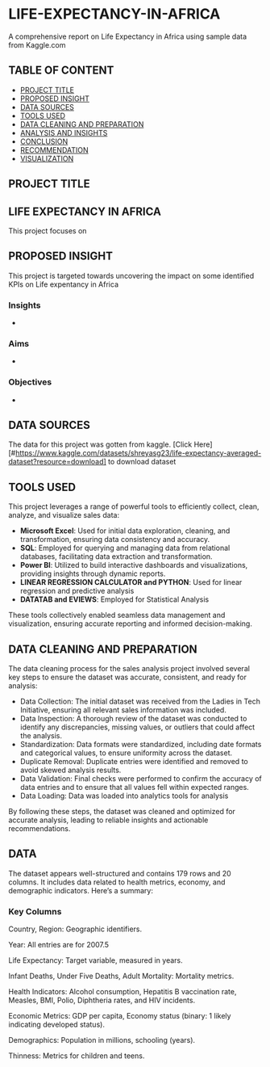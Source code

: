 # LIFE-EXPECTANCY-IN-AFRICA
A comprehensive report on Life Expectancy in Africa using sample data from Kaggle.com

## TABLE OF CONTENT
- [PROJECT TITLE](PROJECT-TITLE)
- [PROPOSED INSIGHT](PROPOSED-INSIGHT)
- [DATA SOURCES](DATA-SOURCES)
- [TOOLS USED](TOOLS-USED)
- [DATA CLEANING AND PREPARATION](DATA-CLEANING-AND-PREPARATION)
- [ANALYSIS AND INSIGHTS](ANALYSIS-AND-INSIGHTS)
- [CONCLUSION](CONCLUSION)
- [RECOMMENDATION](RECOMMENDATION)
- [VISUALIZATION](VISUALIZATION)

## PROJECT TITLE

## LIFE EXPECTANCY IN AFRICA 

This project focuses on 

## PROPOSED INSIGHT

This project is targeted towards uncovering the impact on some identified KPIs on Life expentancy in Africa

### Insights

- 

### Aims

- 

### Objectives

- 

## DATA SOURCES

The data for this project was gotten from kaggle. [Click Here][#https://www.kaggle.com/datasets/shreyasg23/life-expectancy-averaged-dataset?resource=download] to download dataset

## TOOLS USED

This project leverages a range of powerful tools to efficiently collect, clean, analyze, and visualize sales data:

- **Microsoft Excel**: Used for initial data exploration, cleaning, and transformation, ensuring data consistency and accuracy.
- **SQL**: Employed for querying and managing data from relational databases, facilitating data extraction and transformation.
- **Power BI**: Utilized to build interactive dashboards and visualizations, providing insights through dynamic reports.
- **LINEAR REGRESSION CALCULATOR and PYTHON**: Used for linear regression and predictive analysis
- **DATATAB and EVIEWS**: Employed for Statistical Analysis

These tools collectively enabled seamless data management and visualization, ensuring accurate reporting and informed decision-making.

## DATA CLEANING AND PREPARATION

The data cleaning process for the sales analysis project involved several key steps to ensure the dataset was accurate, consistent, and ready for analysis:

- Data Collection: The initial dataset was received from the Ladies in Tech Initiative, ensuring all relevant sales information was included.
- Data Inspection: A thorough review of the dataset was conducted to identify any discrepancies, missing values, or outliers that could affect the analysis.
- Standardization: Data formats were standardized, including date formats and categorical values, to ensure uniformity across the dataset.
- Duplicate Removal: Duplicate entries were identified and removed to avoid skewed analysis results.
- Data Validation: Final checks were performed to confirm the accuracy of data entries and to ensure that all values fell within expected ranges.
- Data Loading: Data was loaded into analytics tools for analysis

By following these steps, the dataset was cleaned and optimized for accurate analysis, leading to reliable insights and actionable recommendations.

## DATA

The dataset appears well-structured and contains 179 rows and 20 columns. It includes data related to health metrics, economy, and demographic indicators. Here’s a summary:

### Key Columns

Country, Region: Geographic identifiers.

Year: All entries are for 2007.5 

Life Expectancy: Target variable, measured in years.

Infant Deaths, Under Five Deaths, Adult Mortality: Mortality metrics.

Health Indicators: Alcohol consumption, Hepatitis B vaccination rate, Measles, BMI, Polio, Diphtheria rates, and HIV incidents.

Economic Metrics: GDP per capita, Economy status (binary: 1 likely indicating developed status).

Demographics: Population in millions, schooling (years).

Thinness: Metrics for children and teens.
